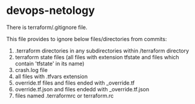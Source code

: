 # devops-netology

There is terraform/.gitignore file. 

This file provides to ignore below files/directories from commits:
1. .terraform directories in any subdirectories within /terraform directory
2. terraform state files (all files with extension tfstate and files which contain 'tfstate' in its name)
3. crash.log file
4. all files with .tfvars extension
5. override.tf files and files ended with _override.tf
6. override.tf.json and files endedd with _override.tf.json
7. files named .terraformrc or terraform.rc


